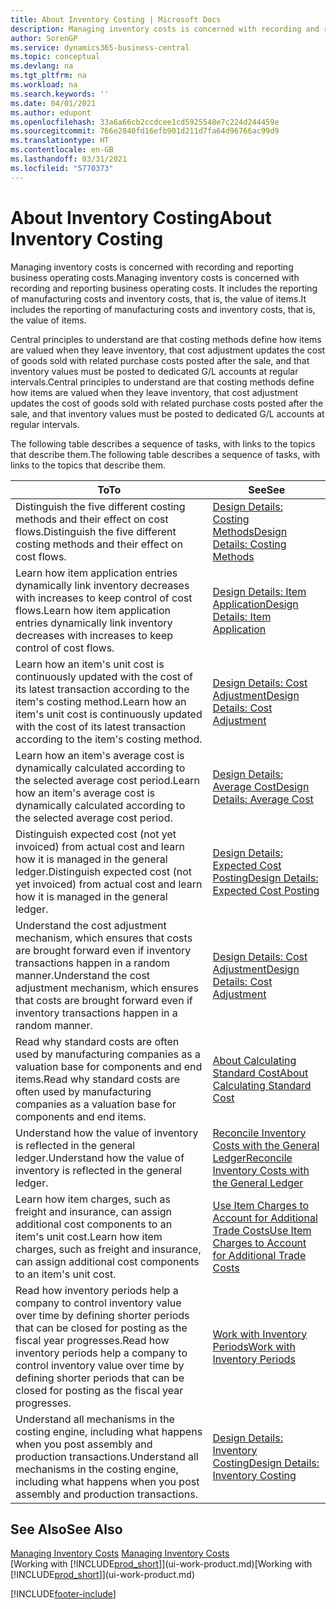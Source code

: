 ```yaml
---
title: About Inventory Costing | Microsoft Docs
description: Managing inventory costs is concerned with recording and reporting business operating costs. It includes the reporting of manufacturing costs and inventory costs, that is, the value of items.
author: SorenGP
ms.service: dynamics365-business-central
ms.topic: conceptual
ms.devlang: na
ms.tgt_pltfrm: na
ms.workload: na
ms.search.keywords: ''
ms.date: 04/01/2021
ms.author: edupont
ms.openlocfilehash: 33a6a66cb2ccdcee1cd5925548e7c224d244459e
ms.sourcegitcommit: 766e2840fd16efb901d211d7fa64d96766ac99d9
ms.translationtype: HT
ms.contentlocale: en-GB
ms.lasthandoff: 03/31/2021
ms.locfileid: "5770373"
---
```

# <a name="about-inventory-costing"></a><span data-ttu-id="8a450-104">About Inventory Costing</span><span class="sxs-lookup"><span data-stu-id="8a450-104">About Inventory Costing</span></span>
<span data-ttu-id="8a450-105">Managing inventory costs is concerned with recording and reporting business operating costs.</span><span class="sxs-lookup"><span data-stu-id="8a450-105">Managing inventory costs is concerned with recording and reporting business operating costs.</span></span> <span data-ttu-id="8a450-106">It includes the reporting of manufacturing costs and inventory costs, that is, the value of items.</span><span class="sxs-lookup"><span data-stu-id="8a450-106">It includes the reporting of manufacturing costs and inventory costs, that is, the value of items.</span></span>  

 <span data-ttu-id="8a450-107">Central principles to understand are that costing methods define how items are valued when they leave inventory, that cost adjustment updates the cost of goods sold with related purchase costs posted after the sale, and that inventory values must be posted to dedicated G/L accounts at regular intervals.</span><span class="sxs-lookup"><span data-stu-id="8a450-107">Central principles to understand are that costing methods define how items are valued when they leave inventory, that cost adjustment updates the cost of goods sold with related purchase costs posted after the sale, and that inventory values must be posted to dedicated G/L accounts at regular intervals.</span></span>  

 <span data-ttu-id="8a450-108">The following table describes a sequence of tasks, with links to the topics that describe them.</span><span class="sxs-lookup"><span data-stu-id="8a450-108">The following table describes a sequence of tasks, with links to the topics that describe them.</span></span>   

|<span data-ttu-id="8a450-109">**To**</span><span class="sxs-lookup"><span data-stu-id="8a450-109">**To**</span></span>|<span data-ttu-id="8a450-110">**See**</span><span class="sxs-lookup"><span data-stu-id="8a450-110">**See**</span></span>|  
|------------|-------------|  
|<span data-ttu-id="8a450-111">Distinguish the five different costing methods and their effect on cost flows.</span><span class="sxs-lookup"><span data-stu-id="8a450-111">Distinguish the five different costing methods and their effect on cost flows.</span></span>|[<span data-ttu-id="8a450-112">Design Details: Costing Methods</span><span class="sxs-lookup"><span data-stu-id="8a450-112">Design Details: Costing Methods</span></span>](design-details-costing-methods.md)|  
|<span data-ttu-id="8a450-113">Learn how item application entries dynamically link inventory decreases with increases to keep control of cost flows.</span><span class="sxs-lookup"><span data-stu-id="8a450-113">Learn how item application entries dynamically link inventory decreases with increases to keep control of cost flows.</span></span>|[<span data-ttu-id="8a450-114">Design Details: Item Application</span><span class="sxs-lookup"><span data-stu-id="8a450-114">Design Details: Item Application</span></span>](design-details-item-application.md)|  
|<span data-ttu-id="8a450-115">Learn how an item's unit cost is continuously updated with the cost of its latest transaction according to the item's costing method.</span><span class="sxs-lookup"><span data-stu-id="8a450-115">Learn how an item's unit cost is continuously updated with the cost of its latest transaction according to the item's costing method.</span></span>|[<span data-ttu-id="8a450-116">Design Details: Cost Adjustment</span><span class="sxs-lookup"><span data-stu-id="8a450-116">Design Details: Cost Adjustment</span></span>](design-details-cost-adjustment.md)|  
|<span data-ttu-id="8a450-117">Learn how an item's average cost is dynamically calculated according to the selected average cost period.</span><span class="sxs-lookup"><span data-stu-id="8a450-117">Learn how an item's average cost is dynamically calculated according to the selected average cost period.</span></span>|[<span data-ttu-id="8a450-118">Design Details: Average Cost</span><span class="sxs-lookup"><span data-stu-id="8a450-118">Design Details: Average Cost</span></span>](design-details-average-cost.md)|  
|<span data-ttu-id="8a450-119">Distinguish expected cost (not yet invoiced) from actual cost and learn how it is managed in the general ledger.</span><span class="sxs-lookup"><span data-stu-id="8a450-119">Distinguish expected cost (not yet invoiced) from actual cost and learn how it is managed in the general ledger.</span></span>|[<span data-ttu-id="8a450-120">Design Details: Expected Cost Posting</span><span class="sxs-lookup"><span data-stu-id="8a450-120">Design Details: Expected Cost Posting</span></span>](design-details-expected-cost-posting.md)|  
|<span data-ttu-id="8a450-121">Understand the cost adjustment mechanism, which ensures that costs are brought forward even if inventory transactions happen in a random manner.</span><span class="sxs-lookup"><span data-stu-id="8a450-121">Understand the cost adjustment mechanism, which ensures that costs are brought forward even if inventory transactions happen in a random manner.</span></span>|[<span data-ttu-id="8a450-122">Design Details: Cost Adjustment</span><span class="sxs-lookup"><span data-stu-id="8a450-122">Design Details: Cost Adjustment</span></span>](design-details-cost-adjustment.md)|  
|<span data-ttu-id="8a450-123">Read why standard costs are often used by manufacturing companies as a valuation base for components and end items.</span><span class="sxs-lookup"><span data-stu-id="8a450-123">Read why standard costs are often used by manufacturing companies as a valuation base for components and end items.</span></span>|[<span data-ttu-id="8a450-124">About Calculating Standard Cost</span><span class="sxs-lookup"><span data-stu-id="8a450-124">About Calculating Standard Cost</span></span>](finance-about-calculating-standard-cost.md)|  
|<span data-ttu-id="8a450-125">Understand how the value of inventory is reflected in the general ledger.</span><span class="sxs-lookup"><span data-stu-id="8a450-125">Understand how the value of inventory is reflected in the general ledger.</span></span>|[<span data-ttu-id="8a450-126">Reconcile Inventory Costs with the General Ledger</span><span class="sxs-lookup"><span data-stu-id="8a450-126">Reconcile Inventory Costs with the General Ledger</span></span>](finance-how-to-post-inventory-costs-to-the-general-ledger.md)|  
|<span data-ttu-id="8a450-127">Learn how item charges, such as freight and insurance, can assign additional cost components to an item's unit cost.</span><span class="sxs-lookup"><span data-stu-id="8a450-127">Learn how item charges, such as freight and insurance, can assign additional cost components to an item's unit cost.</span></span>|[<span data-ttu-id="8a450-128">Use Item Charges to Account for Additional Trade Costs</span><span class="sxs-lookup"><span data-stu-id="8a450-128">Use Item Charges to Account for Additional Trade Costs</span></span>](payables-how-assign-item-charges.md)|  
|<span data-ttu-id="8a450-129">Read how inventory periods help a company to control inventory value over time by defining shorter periods that can be closed for posting as the fiscal year progresses.</span><span class="sxs-lookup"><span data-stu-id="8a450-129">Read how inventory periods help a company to control inventory value over time by defining shorter periods that can be closed for posting as the fiscal year progresses.</span></span>|[<span data-ttu-id="8a450-130">Work with Inventory Periods</span><span class="sxs-lookup"><span data-stu-id="8a450-130">Work with Inventory Periods</span></span>](finance-how-to-work-with-inventory-periods.md)|  
|<span data-ttu-id="8a450-131">Understand all mechanisms in the costing engine, including what happens when you post assembly and production transactions.</span><span class="sxs-lookup"><span data-stu-id="8a450-131">Understand all mechanisms in the costing engine, including what happens when you post assembly and production transactions.</span></span>|[<span data-ttu-id="8a450-132">Design Details: Inventory Costing</span><span class="sxs-lookup"><span data-stu-id="8a450-132">Design Details: Inventory Costing</span></span>](design-details-inventory-costing.md)|  

## <a name="see-also"></a><span data-ttu-id="8a450-133">See Also</span><span class="sxs-lookup"><span data-stu-id="8a450-133">See Also</span></span>
<span data-ttu-id="8a450-134">[Managing Inventory Costs](finance-manage-inventory-costs.md)  </span><span class="sxs-lookup"><span data-stu-id="8a450-134">[Managing Inventory Costs](finance-manage-inventory-costs.md)  </span></span>  
<span data-ttu-id="8a450-135">[Working with [!INCLUDE[prod_short](includes/prod_short.md)]](ui-work-product.md)</span><span class="sxs-lookup"><span data-stu-id="8a450-135">[Working with [!INCLUDE[prod_short](includes/prod_short.md)]](ui-work-product.md)</span></span>


[!INCLUDE[footer-include](includes/footer-banner.md)]